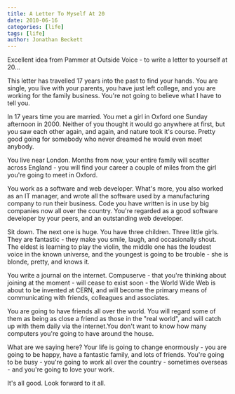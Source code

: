 ```yaml
---
title: A Letter To Myself At 20
date: 2010-06-16
categories: [life]
tags: [life]
author: Jonathan Beckett
---
```


Excellent idea from Pammer at Outside Voice - to write a letter to yourself at 20...

This letter has travelled 17 years into the past to find your hands. You are single, you live with your parents, you have just left college, and you are working for the family business. You're not going to believe what I have to tell you.

In 17 years time you are married. You met a girl in Oxford one Sunday afternoon in 2000. Neither of you thought it would go anywhere at first, but you saw each other again, and again, and nature took it's course. Pretty good going for somebody who never dreamed he would even meet anybody.

You live near London. Months from now, your entire family will scatter across England - you will find your career a couple of miles from the girl you're going to meet in Oxford.

You work as a software and web developer. What's more, you also worked as an IT manager, and wrote all the software used by a manufacturing company to run their business. Code you have written is in use by big companies now all over the country. You're regarded as a good software developer by your peers, and an outstanding web developer.

Sit down. The next one is huge. You have three children. Three little girls. They are fantastic - they make you smile, laugh, and occasionally shout. The eldest is learning to play the violin, the middle one has the loudest voice in the known universe, and the youngest is going to be trouble - she is blonde, pretty, and knows it.

You write a journal on the internet. Compuserve - that you're thinking about joining at the moment - will cease to exist soon - the World Wide Web is about to be invented at CERN, and will become the primary means of communicating with friends, colleagues and associates.

You are going to have friends all over the world. You will regard some of them as being as close a friend as those in the "real world", and will catch up with them daily via the internet.You don't want to know how many computers you're going to have around the house.

What are we saying here? Your life is going to change enormously - you are going to be happy, have a fantastic family, and lots of friends. You're going to be busy - you're going to work all over the country - sometimes overseas - and you're going to love your work.

It's all good. Look forward to it all.
